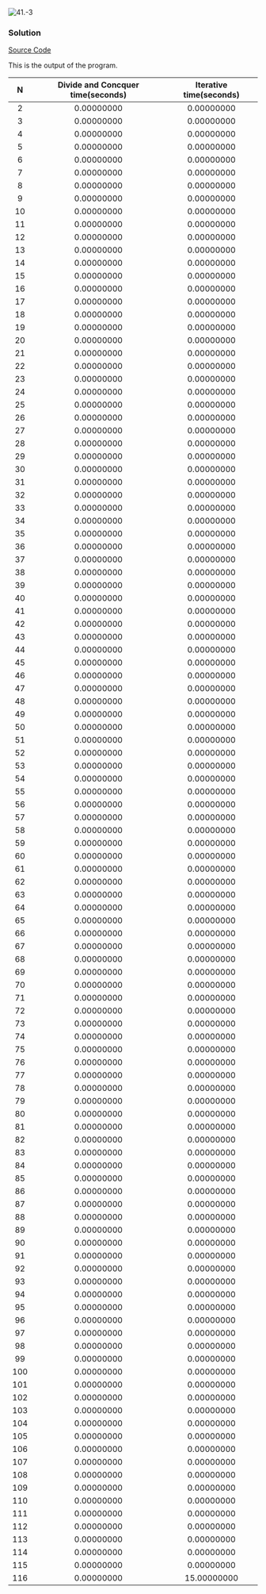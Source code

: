 ![41.-3](https://github.com/cpp-rakesh/Algorithms/blob/master/Chapter_1_The_Role_Of_Algorithms_In_Computing/1.2_Algorithms_As_A_Technology/Exercises/1.2-2/repo/problem.png)

### Solution
[Source Code](https://github.com/cpp-rakesh/Algorithms/blob/master/Chapter_1_The_Role_Of_Algorithms_In_Computing/1.2_Algorithms_As_A_Technology/Exercises/1.2-2/repo/1.2-2.cpp)

This is the output of the program.

|   N     |  Divide and Concquer time(seconds)  | Iterative time(seconds)  |
|:-------:|:-----------------------------------:|:------------------------:|
|    2    |       0.00000000                    |      0.00000000          |
|    3	  |		  0.00000000					|	   0.00000000		   |
|    4	  |		  0.00000000					|	   0.00000000		   |
|    5	  |		  0.00000000					|	   0.00000000		   |
|    6	  |		  0.00000000					|	   0.00000000		   |
|    7	  |		  0.00000000					|	   0.00000000		   |
|    8	  |		  0.00000000					|	   0.00000000		   |
|    9	  |		  0.00000000					|	   0.00000000		   |
|    10	  |		  0.00000000					|	   0.00000000		   |
|    11	  |		  0.00000000					|	   0.00000000		   |
|    12	  |		  0.00000000					|	   0.00000000		   |
|    13	  |		  0.00000000					|	   0.00000000		   |
|    14	  |		  0.00000000					|	   0.00000000		   |
|    15	  |		  0.00000000					|	   0.00000000		   |
|    16	  |		  0.00000000					|	   0.00000000		   |
|    17	  |		  0.00000000					|	   0.00000000		   |
|    18	  |		  0.00000000					|	   0.00000000		   |
|    19	  |		  0.00000000					|	   0.00000000		   |
|    20	  |		  0.00000000					|	   0.00000000		   |
|    21	  |		  0.00000000					|	   0.00000000		   |
|    22	  |		  0.00000000					|	   0.00000000		   |
|    23	  |		  0.00000000					|	   0.00000000		   |
|    24	  |		  0.00000000					|	   0.00000000		   |
|    25	  |		  0.00000000					|	   0.00000000		   |
|    26	  |		  0.00000000					|	   0.00000000		   |
|    27	  |		  0.00000000					|	   0.00000000		   |
|    28	  |		  0.00000000					|	   0.00000000		   |
|    29	  |		  0.00000000					|	   0.00000000		   |
|    30	  |		  0.00000000					|	   0.00000000		   |
|    31	  |		  0.00000000					|	   0.00000000		   |
|    32	  |		  0.00000000					|	   0.00000000		   |
|    33	  |		  0.00000000					|	   0.00000000		   |
|    34	  |		  0.00000000					|	   0.00000000		   |
|    35	  |		  0.00000000					|	   0.00000000		   |
|    36	  |		  0.00000000					|	   0.00000000		   |
|    37	  |		  0.00000000					|	   0.00000000		   |
|    38	  |		  0.00000000					|	   0.00000000		   |
|    39	  |		  0.00000000					|	   0.00000000		   |
|    40	  |		  0.00000000					|	   0.00000000		   |
|    41	  |		  0.00000000					|	   0.00000000		   |
|    42	  |		  0.00000000					|	   0.00000000		   |
|    43	  |		  0.00000000					|	   0.00000000		   |
|    44	  |		  0.00000000					|	   0.00000000		   |
|    45	  |		  0.00000000					|	   0.00000000		   |
|    46	  |		  0.00000000					|	   0.00000000		   |
|    47	  |		  0.00000000					|	   0.00000000		   |
|    48	  |		  0.00000000					|	   0.00000000		   |
|    49	  |		  0.00000000					|	   0.00000000		   |
|    50	  |		  0.00000000					|	   0.00000000		   |
|    51	  |		  0.00000000					|	   0.00000000		   |
|    52	  |		  0.00000000					|	   0.00000000		   |
|    53	  |		  0.00000000					|	   0.00000000		   |
|    54	  |		  0.00000000					|	   0.00000000		   |
|    55	  |		  0.00000000					|	   0.00000000		   |
|    56	  |		  0.00000000					|	   0.00000000		   |
|    57	  |		  0.00000000					|	   0.00000000		   |
|    58	  |		  0.00000000					|	   0.00000000		   |
|    59	  |		  0.00000000					|	   0.00000000		   |
|    60	  |		  0.00000000					|	   0.00000000		   |
|    61	  |		  0.00000000					|	   0.00000000		   |
|    62	  |		  0.00000000					|	   0.00000000		   |
|    63	  |		  0.00000000					|	   0.00000000		   |
|    64	  |		  0.00000000					|	   0.00000000		   |
|    65	  |		  0.00000000					|	   0.00000000		   |
|    66	  |		  0.00000000					|	   0.00000000		   |
|    67	  |		  0.00000000					|	   0.00000000		   |
|    68	  |		  0.00000000					|	   0.00000000		   |
|    69	  |		  0.00000000					|	   0.00000000		   |
|    70	  |		  0.00000000					|	   0.00000000		   |
|    71	  |		  0.00000000					|	   0.00000000		   |
|    72	  |		  0.00000000					|	   0.00000000		   |
|    73	  |		  0.00000000					|	   0.00000000		   |
|    74	  |		  0.00000000					|	   0.00000000		   |
|    75	  |		  0.00000000					|	   0.00000000		   |
|    76	  |		  0.00000000					|	   0.00000000		   |
|    77	  |		  0.00000000					|	   0.00000000		   |
|    78	  |		  0.00000000					|	   0.00000000		   |
|    79	  |		  0.00000000					|	   0.00000000		   |
|    80	  |		  0.00000000					|	   0.00000000		   |
|    81	  |		  0.00000000					|	   0.00000000		   |
|    82	  |		  0.00000000					|	   0.00000000		   |
|    83	  |		  0.00000000					|	   0.00000000		   |
|    84	  |		  0.00000000					|	   0.00000000		   |
|    85	  |		  0.00000000					|	   0.00000000		   |
|    86	  |		  0.00000000					|	   0.00000000		   |
|    87	  |		  0.00000000					|	   0.00000000		   |
|    88	  |		  0.00000000					|	   0.00000000		   |
|    89	  |		  0.00000000					|	   0.00000000		   |
|    90	  |		  0.00000000					|	   0.00000000		   |
|    91	  |		  0.00000000					|	   0.00000000		   |
|    92	  |		  0.00000000					|	   0.00000000		   |
|    93	  |		  0.00000000					|	   0.00000000		   |
|    94	  |		  0.00000000					|	   0.00000000		   |
|    95	  |		  0.00000000					|	   0.00000000		   |
|    96	  |		  0.00000000					|	   0.00000000		   |
|    97	  |		  0.00000000					|	   0.00000000		   |
|    98	  |		  0.00000000					|	   0.00000000		   |
|    99	  |		  0.00000000					|	   0.00000000		   |
|    100  |		  0.00000000					|	   0.00000000		   |
|    101  |		  0.00000000					|	   0.00000000		   |
|    102  |		  0.00000000					|	   0.00000000		   |
|    103  |		  0.00000000					|	   0.00000000		   |
|    104  |		  0.00000000					|	   0.00000000		   |
|    105  |		  0.00000000					|	   0.00000000		   |
|    106  |		  0.00000000					|	   0.00000000		   |
|    107  |		  0.00000000					|	   0.00000000		   |
|    108  |		  0.00000000					|	   0.00000000		   |
|    109  |		  0.00000000					|	   0.00000000		   |
|    110  |		  0.00000000					|	   0.00000000		   |
|    111  |		  0.00000000					|	   0.00000000		   |
|    112  |		  0.00000000					|	   0.00000000		   |
|    113  |		  0.00000000					|	   0.00000000		   |
|    114  |		  0.00000000					|	   0.00000000		   |
|    115  |		  0.00000000					|	   0.00000000		   |
|    116  |       0.00000000                    |     15.00000000          |
